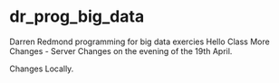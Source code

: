 # dr_prog_big_data
Darren Redmond programming for big data exercies
Hello Class
More Changes - Server
Changes on the evening of the 19th April.


Changes Locally.
